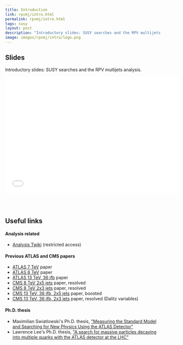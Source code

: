 ```yaml
---
title: Introduction
link: rpvmj/intro.html
permalink: rpvmj/intro.html
tags: susy
layout: post
description: "Introductory slides: SUSY searches and the RPV multijets analysis"
image: images/rpvmj/intro/logo.png
---
```


## Slides

Introductory slides: SUSY searches and the RPV multijets analysis. 

<embed src="/jmontejo/students/images/rpvmj/intro/intro_rpv_multijet.pdf" width="560" height="375" 
 type="application/pdf">

<br />
<br />

## Useful links

#### Analysis related
- [Analysis Twiki](https://twiki.cern.ch/twiki/bin/viewauth/AtlasProtected/RpvMultiJetFullRun2) (restricted access)

#### Previous ATLAS and CMS papers
- [ATLAS 7 TeV](https://arxiv.org/abs/1210.4813) paper
- [ATLAS 8 TeV](https://arxiv.org/abs/1502.05686) paper
- [ATLAS 13 TeV, 36 ifb](https://arxiv.org/abs/1804.03568) paper
- [CMS 8 TeV 2x5 jets](https://arxiv.org/abs/1608.01224) paper, resolved
- [CMS 8 TeV 2x3 jets](https://arxiv.org/abs/1311.1799) paper, resolved
- [CMS 13 TeV, 36 ifb, 2x5 jets](https://arxiv.org/abs/1806.01058) paper, boosted
- [CMS 13 TeV, 36 ifb, 2x3 jets](https://arxiv.org/abs/1810.10092) paper, resolved (Dalitz variables)

#### Ph.D. thesis
- Maximilian Swiatlowski's Ph.D. thesis, ["Measuring the Standard Model and Searching for New Physics Using the ATLAS Detector"](https://cds.cern.ch/record/2040684?ln=en)
- Lawrence Lee's Ph.D. thesis, ["A search for massive particles decaying into multiple quarks with the ATLAS detector at the LHC"](https://cds.cern.ch/record/2059327?ln=en)


